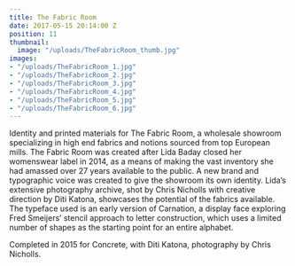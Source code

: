 ```yaml
---
title: The Fabric Room
date: 2017-05-15 20:14:00 Z
position: 11
thumbnail:
  image: "/uploads/TheFabricRoom_thumb.jpg"
images:
- "/uploads/TheFabricRoom_1.jpg"
- "/uploads/TheFabricRoom_2.jpg"
- "/uploads/TheFabricRoom_3.jpg"
- "/uploads/TheFabricRoom_4.jpg"
- "/uploads/TheFabricRoom_5.jpg"
- "/uploads/TheFabricRoom_6.jpg"
---
```


Identity and printed materials for The Fabric Room, a wholesale showroom specializing in high end fabrics and notions sourced from top European mills. The Fabric Room was created after Lida Baday closed her womenswear label in 2014, as a means of making the vast inventory she had amassed over 27 years available to the public. A new brand and typographic voice was created to give the showroom its own identity. Lida’s extensive photography archive, shot by Chris Nicholls with creative direction by Diti Katona, showcases the potential of the fabrics available. The typeface used is an early version of Carnation, a display face exploring Fred Smeijers’ stencil approach to letter construction, which uses a limited number of shapes as the starting point for an entire alphabet. 

Completed in 2015 for Concrete, with Diti Katona, photography by Chris Nicholls.